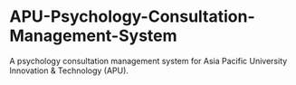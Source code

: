 # APU-Psychology-Consultation-Management-System
A psychology consultation management system for Asia Pacific University Innovation &amp; Technology (APU). 
